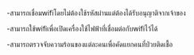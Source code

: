 -สามารถเชื่อมwifiโดยไม่ต้องใช้รหัสผ่านแต่ต้องได้รับอนุญาติจากเจ้าของ

-สามารถใช้wifiเพื่อเปิดเครื่องใช้ไฟฟ้าที่เชื่อมต่อกับwifiไว้ได้

-สามารถตรวจจับความร้อนของแต่ละคนเพื่อคัดแยกคนที่ป่วยติดเชื้อ

